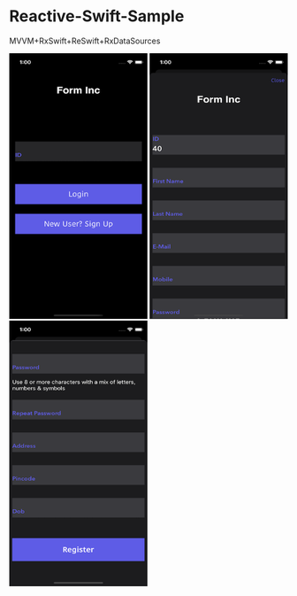 # Reactive-Swift-Sample
MVVM+RxSwift+ReSwift+RxDataSources

<img src="https://github.com/rrramanan/Reactive-Swift-Sample/blob/main/1.png" width="250" height="480">


<img src="https://github.com/rrramanan/Reactive-Swift-Sample/blob/main/2.png" width="250" height="480">


<img src="https://github.com/rrramanan/Reactive-Swift-Sample/blob/main/3.png" width="250" height="480">
